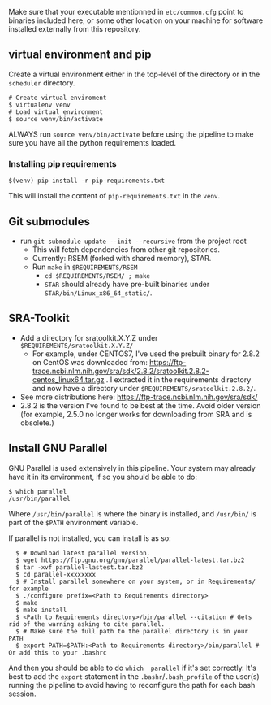 Make sure that your executable mentionned in `etc/common.cfg` point to binaries included here, or some other location on your machine for software installed externally from this repository.

## virtual environment and pip
Create a virtual environment either in the top-level of the directory or in the `scheduler` directory.
```
# Create virtual enviroment
$ virtualenv venv
# Load virtual environment
$ source venv/bin/activate
```

ALWAYS run `source venv/bin/activate` before using the pipeline to make sure you have all the python requirements loaded.

### Installing pip requirements
```
$(venv) pip install -r pip-requirements.txt
```
This will install the content of `pip-requirements.txt` in the `venv`.


## Git submodules
- run `git submodule update --init --recursive` from the project root
  - This will fetch dependencies from other git repositories.
  - Currently: RSEM (forked with shared memory), STAR.
  - Run `make` in `$REQUIREMENTS/RSEM`    
    - `cd $REQUIREMENTS/RSEM/ ; make`
    - `STAR` should already have pre-built binaries under `STAR/bin/Linux_x86_64_static/`.

## SRA-Toolkit
  - Add a directory for sratoolkit.X.Y.Z under `$REQUIREMENTS/sratoolkit.X.Y.Z/`
    - For example, under CENTOS7, I've used the prebuilt binary for 2.8.2 on CentOS was downloaded from: https://ftp-trace.ncbi.nlm.nih.gov/sra/sdk/2.8.2/sratoolkit.2.8.2-centos_linux64.tar.gz . I extracted it in the requirements directory and now have a directory under `$REQUIREMENTS/sratoolkit.2.8.2/`. 
   - See more distributions here: https://ftp-trace.ncbi.nlm.nih.gov/sra/sdk/
   - 2.8.2 is the version I've found to be best at the time. Avoid older version (for example, 2.5.0 no longer works for downloading from SRA and is obsolete.)

## Install GNU Parallel
GNU Parallel is used extensively in this pipeline. Your system may already have it in its environment, if so you should be able to do:
```
$ which parallel 
/usr/bin/parallel 
```
Where `/usr/bin/parallel` is where the binary is installed, and `/usr/bin/` is part of the `$PATH` environment variable. 

If parallel is not installed, you can install is as so:
```
  $ # Download latest parallel version.
  $ wget https://ftp.gnu.org/gnu/parallel/parallel-latest.tar.bz2
  $ tar -xvf parallel-lastest.tar.bz2
  $ cd parallel-xxxxxxxx
  $ # Install parallel somewhere on your system, or in Requirements/ for example
  $ ./configure prefix=<Path to Requirements directory>
  $ make
  $ make install
  $ <Path to Requirements directory>/bin/parallel --citation # Gets rid of the warning asking to cite parallel.
  $ # Make sure the full path to the parallel directory is in your PATH
  $ export PATH=$PATH:<Path to Requirements directory>/bin/parallel # Or add this to your .bashrc
```

And then you should be able to do `which  parallel` if it's set correctly. It's best to add the `export` statement in the `.bashr`/`.bash_profile` of the user(s) running the pipeline to avoid having to reconfigure the path for each bash session.
